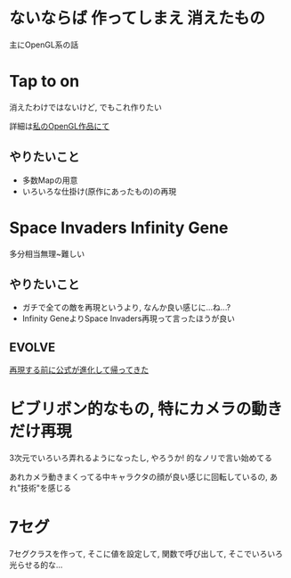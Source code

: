 # ないならば 作ってしまえ 消えたもの
主にOpenGL系の話

# Tap to on
消えたわけではないけど, でもこれ作りたい

詳細は[私のOpenGL作品にて](https://github.com/wswsans/ws_opengl_works/tree/main/TapToOn)

## やりたいこと
* 多数Mapの用意
* いろいろな仕掛け(原作にあったもの)の再現

# Space Invaders Infinity Gene
多分相当無理~難しい

## やりたいこと
* ガチで全ての敵を再現というより, なんか良い感じに...ね...?
* Infinity GeneよりSpace Invaders再現って言ったほうが良い

## EVOLVE
[再現する前に公式が進化して帰ってきた](https://infinitygene.net/evolve)

# ビブリボン的なもの, 特にカメラの動きだけ再現
3次元でいろいろ弄れるようになったし, やろうか! 的なノリで言い始めてる

あれカメラ動きまくってる中キャラクタの顔が良い感じに回転しているの, あれ"技術"を感じる

# 7セグ
7セグクラスを作って, そこに値を設定して, 関数で呼び出して, そこでいろいろ光らせる的な...
